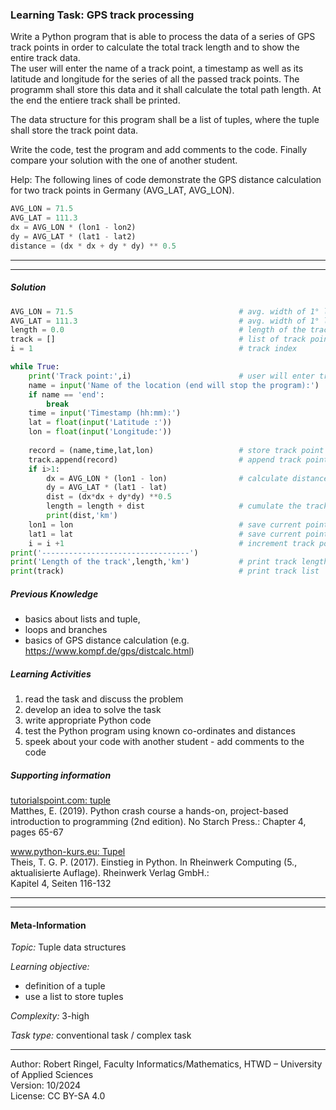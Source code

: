 ### Learning Task: GPS track processing

Write a Python program that is able to process the data of a series of GPS track points in order to calculate the total track length and to show the entire track data.  
The user will enter the name of a track point, a timestamp as well as its latitude and longitude for the series of all the passed track points. The programm shall store this data and it shall calculate the total path length.
At the end the entiere track shall be printed.

The data structure for this program shall be a list of tuples, where the tuple shall store the track point data.

Write the code, test the program and add comments to the code. Finally compare your solution with the one of another student.


Help: The following lines of code demonstrate the GPS distance calculation for two track points in Germany (AVG_LAT, AVG_LON).

``` python
AVG_LON = 71.5
AVG_LAT = 111.3
dx = AVG_LON * (lon1 - lon2)
dy = AVG_LAT * (lat1 - lat2)
distance = (dx * dx + dy * dy) ** 0.5
``` 

---------------------------------------
---------------------------------------

##### Solution

``` python
AVG_LON = 71.5                                     # avg. width of 1° longitude in Germany
AVG_LAT = 111.3                                    # avg. width of 1° latitude in Germany
length = 0.0                                       # length of the track
track = []                                         # list of track points
i = 1                                              # track index

while True:
	print('Track point:',i)                        # user will enter track point data
	name = input('Name of the location (end will stop the program):')
	if name == 'end':
		break
	time = input('Timestamp (hh:mm):')
	lat = float(input('Latitude :'))
	lon = float(input('Longitude:'))
	
	record = (name,time,lat,lon)                   # store track point data as tuple
	track.append(record)                           # append track point to the track list
	if i>1:
		dx = AVG_LON * (lon1 - lon)                # calculate distance between two track points
		dy = AVG_LAT * (lat1 - lat)
		dist = (dx*dx + dy*dy) **0.5        
		length = length + dist                     # cumulate the track length
		print(dist,'km')
	lon1 = lon                                     # save current point longitude
	lat1 = lat                                     # save current point latitude
	i = i +1                                       # increment track point counter
print('---------------------------------')
print('Length of the track',length,'km')           # print track length
print(track)                                       # print track list

```


##### Previous Knowledge

- basics about lists and tuple, 
- loops and branches
- basics of GPS distance calculation (e.g. https://www.kompf.de/gps/distcalc.html)
  
##### Learning Activities

1) read the task and discuss the problem 
2) develop an idea to solve the task
3) write appropriate Python code
4) test the Python program using known co-ordinates and distances
5) speek about your code with another student - add comments to the code


##### Supporting information

[tutorialspoint.com: tuple](https://www.tutorialspoint.com/python/python_tuples.htm)  
Matthes, E. (2019). Python crash course a hands-on, project-based introduction to programming (2nd edition). No Starch Press.: Chapter 4, pages 65-67  

[www.python-kurs.eu: Tupel](https://www.python-kurs.eu/python3_sequentielle_datentypen.php)  
Theis, T. G. P. (2017). Einstieg in Python. In Rheinwerk Computing (5., aktualisierte Auflage). Rheinwerk Verlag GmbH.:   
Kapitel 4, Seiten 116-132 

---------------------------------------
---------------------------------------
#### Meta-Information
*Topic:*  Tuple data structures 

*Learning objective:*  
- definition of a tuple
- use a list to store tuples

[//]: # "learning objective: 2-tuple"
[//]: # "previous knowledge: 1-branch 1-loop 2-list 2-ipo"

*Complexity:*  3-high 

*Task type:*  conventional task / complex task

----
Author: Robert Ringel, Faculty Informatics/Mathematics, HTWD – University of Applied Sciences  
Version: 10/2024            
License: CC BY-SA 4.0
